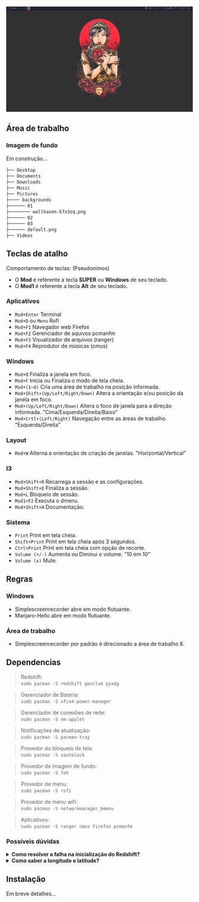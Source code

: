 ![Image](./demo.png?raw=true)

## Área de trabalho
### Imagem de fundo
Em construção...
```
├── Desktop
├── Documents
├── Downloads
├── Music
├── Pictures
├──── backgrounds
├────── 01
├──────── wallhaven-k7x3zq.png
├────── 02
├────── 03
├────── default.png
├── Videos
```

## Teclas de atalho
Comportamento de teclas: (Pseudonimos)
- O **Mod** é referente a tecla **SUPER** ou **Windows** de seu teclado.
- O **Mod1** é referente a tecla **Alt** de seu teclado.

### Aplicativos
- `Mod+Enter` Terminal
- `Mod+D` ou `Menu` Rofi
- `Mod+F1` Navegador web Firefox
- `Mod+F2` Gerenciador de aquivos pcmanfm
- `Mod+F3` Visualizador de arquivos (ranger)
- `Mod+F4` Reprodutor de músicas (cmus)

### Windows
- `Mod+Q` Finaliza a janela em foco.
- `Mod+F` Inicia ou Finaliza o modo de tela cheia.
- `Mod+(1~8)` Cria uma área de trabalho na posição informada.
- `Mod+Shift+(Up/Left/Right/Down)` Altera a orientação e/ou posição da janela em foco.
- `Mod+(Up/Left/Right/Down)` Altera o foco de janela para a direção informada. "Cima/Esquerda/Direita/Baixo"
- `Mod+Crtl+(Left/Right)` Navegação entre as áreas de trabalho. "Esquerda/Direita"

### Layout
- `Mod+W` Alterna a orientação de criação de janelas. "Horizontal/Vertical"

### I3
- `Mod+Shift+R` Recarrega a sessão e as configurações.
- `Mod+Shift+E` Finaliza a sessão.
- `Mod+L` Bloqueio de sessão.
- `Mod1+F2` Executa o dmenu.
- `Mod+Shift+H` Documentação.

### Sistema
- `Print` Print em tela cheia.
- `Shift+Print` Print em tela cheia após 3 segundos.
- `Ctrl+Print` Print em tela cheia com opção de recorte.
- `Volume (+/-)` Aumenta ou Diminui o volume. "10 em 10"
- `Volume (x)` Mute.

## Regras
### Windows
- Simplescreenrecorder abre em modo flutuante.
- Manjaro-Hello abre em modo flutuante.

### Área de trabalho
- Simplescreenrecorder por padrão é direcionado a área de trabalho 8.

## Dependencias
> Redshift: <br>
> `sudo pacman -S redshift geoclue pyxdg` <br>

> Gerenciador de Bateria: <br>
> `sudo pacman -S xfce4-power-manager` <br>

> Gerenciador de conexões de rede: <br>
> `sudo pacman -S nm-applet` <br>

> Notificações de atualização: <br>
> `sudo pacman -S pacman-tray` <br>

> Provedor do bloqueio de tela: <br>
> `sudo pacman -S xautolock` <br>

> Provedor de Imagem de fundo: <br>
> `sudo pacman -S feh` <br>

> Provedor de menu: <br>
> `sudo pacman -S rofi` <br>

> Provedor de menu wifi: <br>
> `sudo pacman -S networkmanager_bmenu`

> Aplicativos: <br>
> `sudo pacman -S ranger cmus firefox pcmanfm`

### Possíveis dúvidas
<details>
  <summary>
    <strong>Como resolver a falha na inicialização do Redshift?</strong>
  </summary>
  <p>Você pode optar pelas configurações manuais através do arquivo <strong>redshift.conf</strong> que deverá ser criado em <code>~/.config/</code> contendo as seguintes informações:</p>

  <blockquote>
  [redshift] <br>
  location-provider=manual <br>
  [manual] <br>
  lat=32.7 <br>
  lon=-117.2 <br>
  </blockquote>
</details>

<details>
  <summary>
    <strong>Como saber a longitude e latitude?</strong>
  </summary>
  <p>É possível obter esses dados através da página <a href="https://www.latlong.net/" target="_blank">latlong</a></p>
</details>

## Instalação
Em breve detalhes...
